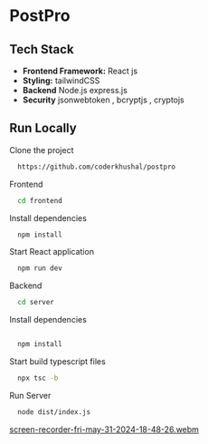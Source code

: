 
# PostPro

## Tech Stack
 
- **Frontend Framework:** React js
- **Styling:**   tailwindCSS
- **Backend** Node.js express.js 
- **Security** jsonwebtoken , bcryptjs , cryptojs 
  




## Run Locally

Clone the project

```bash
  https://github.com/coderkhushal/postpro
```

Frontend

```bash
  cd frontend
```

Install dependencies

```bash
  npm install
```

Start React application

```bash
  npm run dev
```

Backend

```bash
  cd server
```

Install dependencies

```bash

  npm install
```

Start build typescript files

```bash
  npx tsc -b
```

Run Server

```bash
  node dist/index.js
```
[screen-recorder-fri-may-31-2024-18-48-26.webm](https://github.com/coderkhushal/postpro/assets/137866759/1b11de83-2add-4dd1-9ae3-228a97d8e34c)








